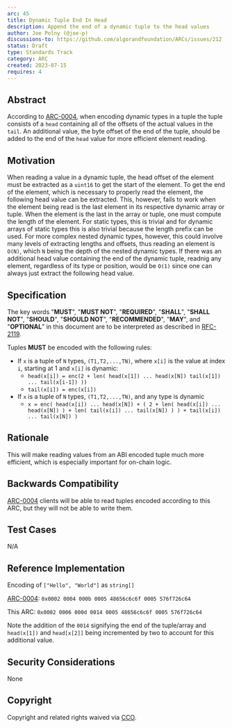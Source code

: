 ```yaml
---
arc: 45
title: Dynamic Tuple End In Head
description: Append the end of a dynamic tuple to the head values
author: Joe Polny (@joe-p)
discussions-to: https://github.com/algorandfoundation/ARCs/issues/212
status: Draft
type: Standards Track
category: ARC
created: 2023-07-15
requires: 4
---
```


## Abstract
According to [ARC-0004](./arc-0004.md), when encoding dynamic types in a tuple the tuple consists of a `head` containing all of the offsets of the actual values in the `tail`. An additional value, the byte offset of the end of the tuple, should be added to the end of the `head` value for more efficient element reading.

## Motivation
When reading a value in a dynamic tuple, the head offset of the element must be extracted as a `uint16` to get the start of the element. To get the end of the element, which is necessary to properly read the element, the following head value can be extracted. This, however, fails to work when the element being read is the last element in its respective dynamic array or tuple. When the element is the last in the array or tuple, one must compute the length of the element. For static types, this is trivial and for dynamic arrays of static types this is also trivial because the length prefix can be used. For more complex nested dynamic types, however, this could involve many levels of extracting lengths and offsets, thus reading an element is `O(N)`, which `N` being the depth of the nested dynamic types. If there was an additional head value containing the end of the dynamic tuple, readnig any element, regardless of its type or position, would be `O(1)` since one can always just extract the following head value.

## Specification
The key words "**MUST**", "**MUST NOT**", "**REQUIRED**", "**SHALL**", "**SHALL NOT**", "**SHOULD**", "**SHOULD NOT**", "**RECOMMENDED**", "**MAY**", and "**OPTIONAL**" in this document are to be interpreted as described in <a href="https://www.ietf.org/rfc/rfc2119.txt">RFC-2119</a>.

Tuples **MUST** be encoded with the following rules:

* If `x` is a tuple of `N` types, `(T1,T2,...,TN)`, where `x[i]` is the value at index `i`, starting at 1 and `x[i]` is dynamic:
    * `head(x[i]) = enc(2 + len( head(x[1]) ... head(x[N]) tail(x[1]) ... tail(x[i-1]) ))`
    * `tail(x[i]) = enc(x[i])`
* If `x` is a tuple of `N` types, `(T1,T2,...,TN)`, and any type is dynamic
  * `x = enc( head(x[i]) ... head(x[N]) + ( 2 + len( head(x[i]) ... head(x[N]) ) + len( tail(x[i]) ... tail(x[N]) ) ) + tail(x[i]) ... tail(x[N]) )`


## Rationale
This will make reading values from an ABI encoded tuple much more efficient, which is especially important for on-chain logic.

## Backwards Compatibility
[ARC-0004](./arc-0004.md) clients will be able to read tuples encoded according to this ARC, but they will not be able to write them.

## Test Cases
N/A

## Reference Implementation

Encoding of `["Hello", "World"]` as `string[]`

[ARC-0004](./arc-0004.md): `0x0002 0004 000b 0005 48656c6c6f 0005 576f726c64`

This ARC: `0x0002 0006 000d 0014 0005 48656c6c6f 0005 576f726c64`

Note the addition of the `0014` signifying the end of the tuple/array and `head(x[1])` and `head[x[2]]` being incremented by two to account for this additional value.
## Security Considerations
None

## Copyright
Copyright and related rights waived via <a href="https://creativecommons.org/publicdomain/zero/1.0/">CCO</a>.
